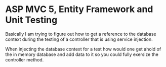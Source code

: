 # ASP MVC 5, Entity Framework and Unit Testing
Basically I am trying to figure out how to get a reference to the database context during the testing of a controller that is using service injection. 

When injecting the database context for a test how would one get ahold of the in memory database and add data to it so you could fully exersize the controller method.

